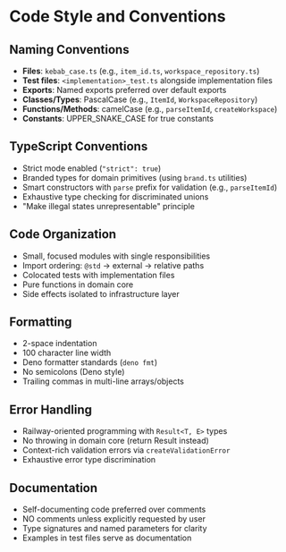 # Code Style and Conventions

## Naming Conventions
- **Files**: `kebab_case.ts` (e.g., `item_id.ts`, `workspace_repository.ts`)
- **Test files**: `<implementation>_test.ts` alongside implementation files
- **Exports**: Named exports preferred over default exports
- **Classes/Types**: PascalCase (e.g., `ItemId`, `WorkspaceRepository`)
- **Functions/Methods**: camelCase (e.g., `parseItemId`, `createWorkspace`)
- **Constants**: UPPER_SNAKE_CASE for true constants

## TypeScript Conventions
- Strict mode enabled (`"strict": true`)
- Branded types for domain primitives (using `brand.ts` utilities)
- Smart constructors with `parse` prefix for validation (e.g., `parseItemId`)
- Exhaustive type checking for discriminated unions
- "Make illegal states unrepresentable" principle

## Code Organization
- Small, focused modules with single responsibilities
- Import ordering: `@std` → external → relative paths
- Colocated tests with implementation files
- Pure functions in domain core
- Side effects isolated to infrastructure layer

## Formatting
- 2-space indentation
- 100 character line width
- Deno formatter standards (`deno fmt`)
- No semicolons (Deno style)
- Trailing commas in multi-line arrays/objects

## Error Handling
- Railway-oriented programming with `Result<T, E>` types
- No throwing in domain core (return Result instead)
- Context-rich validation errors via `createValidationError`
- Exhaustive error type discrimination

## Documentation
- Self-documenting code preferred over comments
- NO comments unless explicitly requested by user
- Type signatures and named parameters for clarity
- Examples in test files serve as documentation
